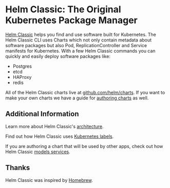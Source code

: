 # Helm Classic: The Original Kubernetes Package Manager

[Helm Classic](https://helm.sh) helps you find and use software built for Kubernetes. The Helm Classic CLI uses Charts which not only contain metadata about software packages but also Pod, ReplicationController and Service manifests for Kubernetes. With a few Helm Classic commands you can quickly and easily deploy software packages like:

- Postgres
- etcd
- HAProxy
- redis

All of the Helm Classic charts live at [github.com/helm/charts](https://github.com/helm/charts). If you want to make your own charts we have a guide for [authoring charts](authoring_charts.md) as well.

## Additional Information

Learn more about Helm Classic's [architecture](architecture.md).

Find out how Helm Classic uses [Kubernetes labels](using_labels.md).

If you are authoring a chart that will be used by other apps, check out how Helm Classic [models services](modeling_services.md).

## Thanks

Helm Classic was inspired by [Homebrew](https://github.com/Homebrew/homebrew).
